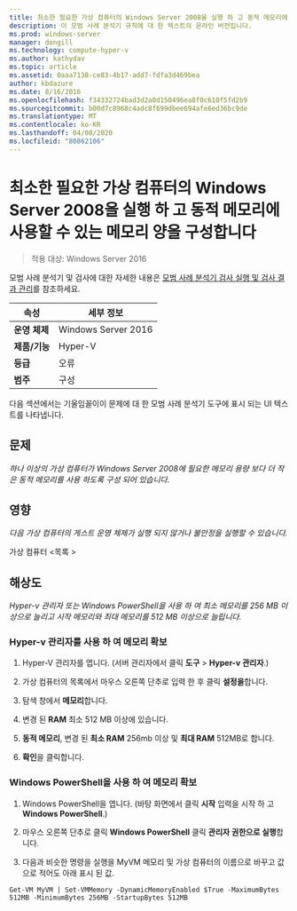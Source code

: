 ```yaml
---
title: 최소한 필요한 가상 컴퓨터의 Windows Server 2008을 실행 하 고 동적 메모리에 사용할 수 있는 메모리 양을 구성합니다
description: 이 모범 사례 분석기 규칙에 대 한 텍스트의 온라인 버전입니다.
ms.prod: windows-server
manager: dongill
ms.technology: compute-hyper-v
ms.author: kathydav
ms.topic: article
ms.assetid: 0aaa7138-ce83-4b17-add7-fdfa3d469bea
author: kbdazure
ms.date: 8/16/2016
ms.openlocfilehash: f34332724bad3d2a0d150496ea8f0c610f5fd2b9
ms.sourcegitcommit: b00d7c8968c4adc8f699dbee694afe6ed36bc9de
ms.translationtype: MT
ms.contentlocale: ko-KR
ms.lasthandoff: 04/08/2020
ms.locfileid: "80862106"
---
```

# <a name="configure-at-least-the-required-amount-of-memory-for-a-virtual-machine-running-windows-server-2008-and-enabled-for-dynamic-memory"></a>최소한 필요한 가상 컴퓨터의 Windows Server 2008을 실행 하 고 동적 메모리에 사용할 수 있는 메모리 양을 구성합니다

>적용 대상: Windows Server 2016

모범 사례 분석기 및 검사에 대한 자세한 내용은 [모범 사례 분석기 검사 실행 및 검사 결과 관리](https://go.microsoft.com/fwlink/p/?LinkID=223177)를 참조하세요.  
  
|속성|세부 정보|  
|-|-|  
|**운영 체제**|Windows Server 2016|  
|**제품/기능**|Hyper-V|  
|**등급**|오류|  
|**범주**|구성|  
  
다음 섹션에서는 기울임꼴이이 문제에 대 한 모범 사례 분석기 도구에 표시 되는 UI 텍스트를 나타냅니다.  
  
## <a name="issue"></a>문제  
*하나 이상의 가상 컴퓨터가 Windows Server 2008에 필요한 메모리 용량 보다 더 작은 동적 메모리를 사용 하도록 구성 되어 있습니다.*  
  
## <a name="impact"></a>영향  
*다음 가상 컴퓨터의 게스트 운영 체제가 실행 되지 않거나 불안정을 실행할 수 있습니다.*  
  
가상 컴퓨터 \<목록 >  
  
## <a name="resolution"></a>해상도  
*Hyper-v 관리자 또는 Windows PowerShell을 사용 하 여 최소 메모리를 256 MB 이상으로 늘리고 시작 메모리와 최대 메모리를 512 MB 이상으로 늘립니다.*  
  
### <a name="increase-memory-using-hyper-v-manager"></a>Hyper-v 관리자를 사용 하 여 메모리 확보  
  
1.  Hyper-V 관리자를 엽니다. (서버 관리자에서 클릭 **도구** > **Hyper-v 관리자**.)  
  
2.  가상 컴퓨터의 목록에서 마우스 오른쪽 단추로 입력 한 후 클릭 **설정을**합니다.  
  
3.  탐색 창에서 **메모리**합니다.  
  
4.  변경 된 **RAM** 최소 512 MB 이상에 있습니다.  
  
5.  **동적 메모리**,  변경 된 **최소 RAM** 256mb 이상 및 **최대 RAM** 512MB로 합니다.  
  
6.  **확인**을 클릭합니다.  
  
### <a name="increase-memory-using-windows-powershell"></a>Windows PowerShell을 사용 하 여 메모리 확보  
  
1.  Windows PowerShell을 엽니다. (바탕 화면에서 클릭 **시작** 입력을 시작 하 고 **Windows PowerShell**.)  
  
2.  마우스 오른쪽 단추로 클릭 **Windows PowerShell** 클릭 **관리자 권한으로 실행**합니다.  
  
3.  다음과 비슷한 명령을 실행을 MyVM 메모리 및 가상 컴퓨터의 이름으로 바꾸고 값으로 적어도 아래 표시 된 값.  
  
```  
Get-VM MyVM | Set-VMMemory -DynamicMemoryEnabled $True -MaximumBytes 512MB -MinimumBytes 256MB -StartupBytes 512MB  
```  
  


